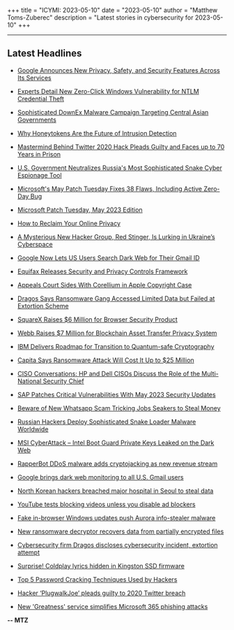+++
title = "ICYMI: 2023-05-10"
date = "2023-05-10"
author = "Matthew Toms-Zuberec"
description = "Latest stories in cybersecurity for 2023-05-10"
+++

---------------------------------------------------------------------------
## Latest Headlines
- [Google Announces New Privacy, Safety, and Security Features Across Its Services](https://thehackernews.com/2023/05/google-announces-new-privacy-safety-and.html)

- [Experts Detail New Zero-Click Windows Vulnerability for NTLM Credential Theft](https://thehackernews.com/2023/05/experts-detail-new-zero-click-windows.html)

- [Sophisticated DownEx Malware Campaign Targeting Central Asian Governments](https://thehackernews.com/2023/05/sophisticated-downex-malware-campaign.html)

- [Why Honeytokens Are the Future of Intrusion Detection](https://thehackernews.com/2023/05/why-honeytokens-are-future-of-intrusion.html)

- [Mastermind Behind Twitter 2020 Hack Pleads Guilty and Faces up to 70 Years in Prison](https://thehackernews.com/2023/05/mastermind-behind-twitter-2020-hack.html)

- [U.S. Government Neutralizes Russia's Most Sophisticated Snake Cyber Espionage Tool](https://thehackernews.com/2023/05/us-government-neutralizes-russias-most.html)

- [Microsoft's May Patch Tuesday Fixes 38 Flaws, Including Active Zero-Day Bug](https://thehackernews.com/2023/05/microsofts-may-patch-tuesday-fixes-38.html)

- [Microsoft Patch Tuesday, May 2023 Edition](https://krebsonsecurity.com/2023/05/microsoft-patch-tuesday-may-2023-edition/)

- [How to Reclaim Your Online Privacy](https://www.wired.com/story/have-a-nice-future-podcast-5/)

- [A Mysterious New Hacker Group, Red Stinger, Is Lurking in Ukraine’s Cyberspace](https://www.wired.com/story/red-stinger-russia-ukraine-apt/)

- [Google Now Lets US Users Search Dark Web for Their Gmail ID](https://www.securityweek.com/google-now-lets-us-users-search-dark-web-for-their-gmail-id/)

- [Equifax Releases Security and Privacy Controls Framework](https://www.securityweek.com/equifax-releases-security-and-privacy-controls-framework/)

- [Appeals Court Sides With Corellium in Apple Copyright Case](https://www.securityweek.com/appeals-court-sides-with-corellium-in-apple-copyright-case/)

- [Dragos Says Ransomware Gang Accessed Limited Data but Failed at Extortion Scheme](https://www.securityweek.com/dragos-says-ransomware-hackers-failed-at-elaborate-extortion-scheme/)

- [SquareX Raises $6 Million for Browser Security Product](https://www.securityweek.com/squarex-raises-6-million-for-browser-security-product/)

- [Webb Raises $7 Million for Blockchain Asset Transfer Privacy System](https://www.securityweek.com/webb-raises-7-million-for-blockchain-asset-transfer-privacy-system/)

- [IBM Delivers Roadmap for Transition to Quantum-safe Cryptography](https://www.securityweek.com/ibm-delivers-roadmap-for-transition-to-quantum-safe-cryptography/)

- [Capita Says Ransomware Attack Will Cost It Up to $25 Million](https://www.securityweek.com/capita-says-ransomware-attack-will-cost-it-up-to-25-million/)

- [CISO Conversations: HP and Dell CISOs Discuss the Role of the Multi-National Security Chief](https://www.securityweek.com/ciso-conversations-hp-and-dell-cisos-discuss-the-role-of-the-multi-national-security-chief/)

- [SAP Patches Critical Vulnerabilities With May 2023 Security Updates](https://www.securityweek.com/sap-patches-critical-vulnerabilities-with-may-2023-security-updates/)

- [Beware of New Whatsapp Scam Tricking Jobs Seakers to Steal Money](https://cybersecuritynews.com/whatsapp-scam-tricking-jobs-seakers/)

- [Russian Hackers Deploy Sophisticated Snake Loader Malware Worldwide](https://cybersecuritynews.com/snake-loader-malware/)

- [MSI CyberAttack – Intel Boot Guard Private Keys Leaked on the Dark Web](https://cybersecuritynews.com/intel-boot-guard-private-keys/)

- [RapperBot DDoS malware adds cryptojacking as new revenue stream](https://www.bleepingcomputer.com/news/security/rapperbot-ddos-malware-adds-cryptojacking-as-new-revenue-stream/)

- [Google brings dark web monitoring to all U.S. Gmail users](https://www.bleepingcomputer.com/news/google/google-brings-dark-web-monitoring-to-all-us-gmail-users/)

- [North Korean hackers breached major hospital in Seoul to steal data](https://www.bleepingcomputer.com/news/security/north-korean-hackers-breached-major-hospital-in-seoul-to-steal-data/)

- [YouTube tests blocking videos unless you disable ad blockers](https://www.bleepingcomputer.com/news/technology/youtube-tests-blocking-videos-unless-you-disable-ad-blockers/)

- [Fake in-browser Windows updates push Aurora info-stealer malware](https://www.bleepingcomputer.com/news/security/fake-in-browser-windows-updates-push-aurora-info-stealer-malware/)

- [New ransomware decryptor recovers data from partially encrypted files](https://www.bleepingcomputer.com/news/security/new-ransomware-decryptor-recovers-data-from-partially-encrypted-files/)

- [Cybersecurity firm Dragos discloses cybersecurity incident, extortion attempt](https://www.bleepingcomputer.com/news/security/cybersecurity-firm-dragos-discloses-cybersecurity-incident-extortion-attempt/)

- [Surprise! Coldplay lyrics hidden in Kingston SSD firmware](https://www.bleepingcomputer.com/news/technology/surprise-coldplay-lyrics-hidden-in-kingston-ssd-firmware/)

- [Top 5 Password Cracking Techniques Used by Hackers](https://www.bleepingcomputer.com/news/security/top-5-password-cracking-techniques-used-by-hackers/)

- [Hacker ‘PlugwalkJoe’ pleads guilty to 2020 Twitter breach](https://www.bleepingcomputer.com/news/security/hacker-plugwalkjoe-pleads-guilty-to-2020-twitter-breach/)

- [New 'Greatness' service simplifies Microsoft 365 phishing attacks](https://www.bleepingcomputer.com/news/security/new-greatness-service-simplifies-microsoft-365-phishing-attacks/)

**-- MTZ**